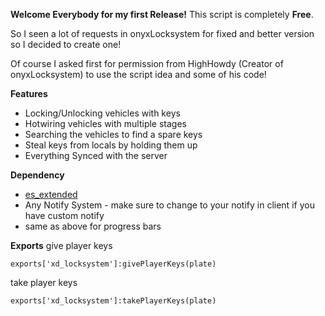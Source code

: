 **Welcome Everybody for my first Release!**
This script is completely **Free**.

So I seen a lot of requests in onyxLocksystem for fixed  and better version so I decided to create one!

Of course I asked first for permission from HighHowdy (Creator of onyxLocksystem) to use the script idea and some of his code!

**Features**
* Locking/Unlocking vehicles with keys
* Hotwiring vehicles with multiple stages
* Searching the vehicles to find a spare keys
* Steal keys from locals by holding them up
* Everything Synced with the server

**Dependency**
* [es_extended](https://github.com/esx-framework/esx-legacy)
* Any Notify System - make sure to change to your notify in client if you have custom notify
* same as above for progress bars

**Exports**
give player keys
```
exports['xd_locksystem']:givePlayerKeys(plate)
```
take player keys
```
exports['xd_locksystem']:takePlayerKeys(plate)
```
